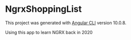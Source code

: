 # NgrxShoppingList

This project was generated with [Angular CLI](https://github.com/angular/angular-cli) version 10.0.8.

Using this app to learn NGRX back in 2020